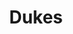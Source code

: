 ---
ee_id_thing: '4404'
site: '1'
type: '2'
inv_num: 2018-016
add_credit:
url: 2018-016-dukes
title: Dukes
year: '2018'
display_year: '2018'
medium: Inkjet on canvas (x3)
dims: 108 x 36 in
pitch:
ps:
live_url:
youtube:
related_code:
imgs: dukes-2018-016-database-dt--ViKY.jpg
subheading:
download:
commission:
related:
layout: things-i-made
---